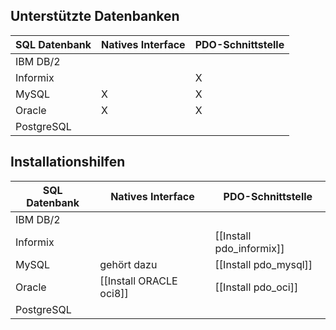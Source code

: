 
## Unterstützte Datenbanken

| SQL Datenbank  | Natives Interface | PDO-Schnittstelle |
| ------------- | ------------------ | ----------------- |
| IBM DB/2      |                    |                   |
| Informix      |                    |         X         |
| MySQL         |          X         |         X         |
| Oracle        |          X         |         X         |
| PostgreSQL    |                    |                   |

## Installationshilfen

| SQL Datenbank  | Natives Interface        | PDO-Schnittstelle        |
| -------------- | ------------------------ | -------------------------|
| IBM DB/2       |                          |                          |
| Informix       |                          | [[Install pdo_informix]] |
| MySQL          | gehört dazu              | [[Install pdo_mysql]]    |
| Oracle         | [[Install ORACLE oci8]]  | [[Install pdo_oci]]      |
| PostgreSQL     |                          |                          |

